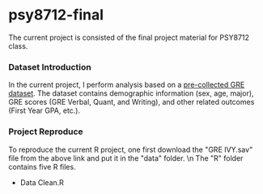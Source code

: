 # psy8712-final
The current project is consisted of the final project material for PSY8712 class.

### Dataset Introduction
In the current project, I perform analysis based on a [pre-collected GRE dataset](https://www.openicpsr.org/openicpsr/project/155721/version/V1/view;jsessionid=CCA87775E2BAE63EE1B4FC92FF3AE409>). The dataset contains demographic information (sex, age, major), GRE scores (GRE Verbal, Quant, and Writing), and other related outcomes (First Year GPA, etc.). 

### Project Reproduce
To reproduce the current R project, one first download the "GRE IVY.sav" file from the above link and put it in the "data" folder.
\n The "R" folder contains five R files.
* Data Clean.R
